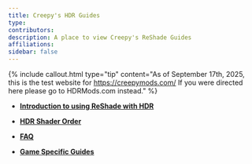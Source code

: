 ```yaml
---
title: Creepy's HDR Guides
type:
contributors: 
description: A place to view Creepy's ReShade Guides
affiliations: 
sidebar: false
---
```


{% include callout.html type="tip" content="As of September 17th, 2025, this is the test website for https://creepymods.com/  If you were directed here please go to HDRMods.com instead." %}

- [**Introduction to using ReShade with HDR**](Introduction-to-using-ReShade-with-HDR)

- [**HDR Shader Order**](HDR-Shader-Order)

- [**FAQ**](FAQ)

- [**Game Specific Guides**](Game-Specific-Guides-Index)